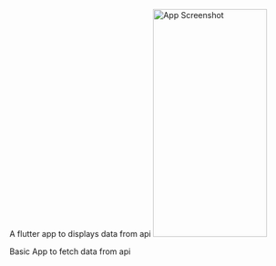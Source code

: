 A flutter app to displays data from api
<img src="[](https://github.com/amancd/api_data_fetch_flutter/assets/116139327/a33ea8f5-5428-4689-b622-a5ae8de9e6c7)" alt="App Screenshot" width="200" height="400">

Basic App to fetch data from api
